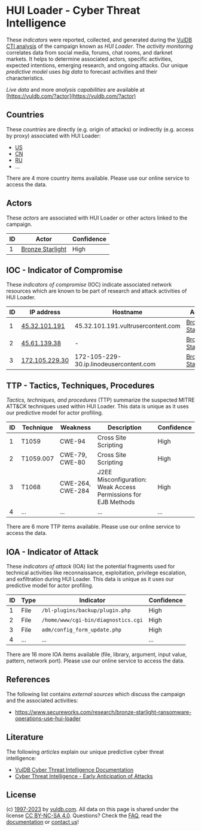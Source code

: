 # HUI Loader - Cyber Threat Intelligence

These _indicators_ were reported, collected, and generated during the [VulDB CTI analysis](https://vuldb.com/?kb.cti) of the campaign known as _HUI Loader_. The _activity monitoring_ correlates data from social media, forums, chat rooms, and darknet markets. It helps to determine associated actors, specific activities, expected intentions, emerging research, and ongoing attacks. Our unique _predictive model_ uses _big data_ to forecast activities and their characteristics.

_Live data_ and more _analysis capabilities_ are available at [https://vuldb.com/?actor](https://vuldb.com/?actor)

## Countries

These _countries_ are directly (e.g. origin of attacks) or indirectly (e.g. access by proxy) associated with HUI Loader:

* [US](https://vuldb.com/?country.us)
* [CN](https://vuldb.com/?country.cn)
* [RU](https://vuldb.com/?country.ru)
* ...

There are 4 more country items available. Please use our online service to access the data.

## Actors

These _actors_ are associated with HUI Loader or other actors linked to the campaign.

ID | Actor | Confidence
-- | ----- | ----------
1 | [Bronze Starlight](https://vuldb.com/?actor.bronze_starlight) | High

## IOC - Indicator of Compromise

These _indicators of compromise_ (IOC) indicate associated network resources which are known to be part of research and attack activities of HUI Loader.

ID | IP address | Hostname | Actor | Confidence
-- | ---------- | -------- | ----- | ----------
1 | [45.32.101.191](https://vuldb.com/?ip.45.32.101.191) | 45.32.101.191.vultrusercontent.com | [Bronze Starlight](https://vuldb.com/?actor.bronze_starlight) | High
2 | [45.61.139.38](https://vuldb.com/?ip.45.61.139.38) | - | [Bronze Starlight](https://vuldb.com/?actor.bronze_starlight) | High
3 | [172.105.229.30](https://vuldb.com/?ip.172.105.229.30) | 172-105-229-30.ip.linodeusercontent.com | [Bronze Starlight](https://vuldb.com/?actor.bronze_starlight) | High

## TTP - Tactics, Techniques, Procedures

_Tactics, techniques, and procedures_ (TTP) summarize the suspected MITRE ATT&CK techniques used within HUI Loader. This data is unique as it uses our predictive model for actor profiling.

ID | Technique | Weakness | Description | Confidence
-- | --------- | -------- | ----------- | ----------
1 | T1059 | CWE-94 | Cross Site Scripting | High
2 | T1059.007 | CWE-79, CWE-80 | Cross Site Scripting | High
3 | T1068 | CWE-264, CWE-284 | J2EE Misconfiguration: Weak Access Permissions for EJB Methods | High
4 | ... | ... | ... | ...

There are 6 more TTP items available. Please use our online service to access the data.

## IOA - Indicator of Attack

These _indicators of attack_ (IOA) list the potential fragments used for technical activities like reconnaissance, exploitation, privilege escalation, and exfiltration during HUI Loader. This data is unique as it uses our predictive model for actor profiling.

ID | Type | Indicator | Confidence
-- | ---- | --------- | ----------
1 | File | `/bl-plugins/backup/plugin.php` | High
2 | File | `/home/www/cgi-bin/diagnostics.cgi` | High
3 | File | `adm/config_form_update.php` | High
4 | ... | ... | ...

There are 16 more IOA items available (file, library, argument, input value, pattern, network port). Please use our online service to access the data.

## References

The following list contains _external sources_ which discuss the campaign and the associated activities:

* https://www.secureworks.com/research/bronze-starlight-ransomware-operations-use-hui-loader

## Literature

The following _articles_ explain our unique predictive cyber threat intelligence:

* [VulDB Cyber Threat Intelligence Documentation](https://vuldb.com/?kb.cti)
* [Cyber Threat Intelligence - Early Anticipation of Attacks](https://www.scip.ch/en/?labs.20201022)

## License

(c) [1997-2023](https://vuldb.com/?kb.changelog) by [vuldb.com](https://vuldb.com/?kb.about). All data on this page is shared under the license [CC BY-NC-SA 4.0](https://creativecommons.org/licenses/by-nc-sa/4.0/). Questions? Check the [FAQ](https://vuldb.com/?kb.faq), read the [documentation](https://vuldb.com/?kb) or [contact us](https://vuldb.com/?contact)!
